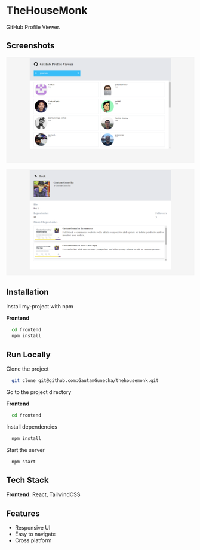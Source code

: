 
# TheHouseMonk

GitHub Profile Viewer.


## Screenshots

![App Screenshot](https://github.com/GautamGunecha/thehousemonk/blob/master/public/assets/Screenshot%20(18).png)

![App Screenshot](https://github.com/GautamGunecha/thehousemonk/blob/master/public/assets/Screenshot%20(20).png)


## Installation

Install my-project with npm

**Frontend**

```bash
  cd frontend
  npm install 
```

## Run Locally

Clone the project

```bash
  git clone git@github.com:GautamGunecha/thehousemonk.git
```

Go to the project directory

**Frontend**

```bash
  cd frontend
```

Install dependencies

```bash
  npm install
```

Start the server

```bash
  npm start
```



## Tech Stack

**Frontend:** React, TailwindCSS


## Features

- Responsive UI
- Easy to navigate
- Cross platform

